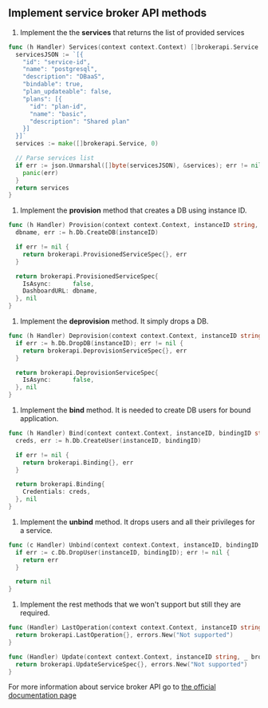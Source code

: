 ## Implement service broker API methods

1. Implement the the **services** that returns the list of provided services
  ```go
  func (h Handler) Services(context context.Context) []brokerapi.Service {
    servicesJSON := `[{
      "id": "service-id",
      "name": "postgresql",
      "description": "DBaaS",
      "bindable": true,
      "plan_updateable": false,
      "plans": [{
        "id": "plan-id",
        "name": "basic",
        "description": "Shared plan"
      }]
    }]`
    services := make([]brokerapi.Service, 0)

    // Parse services list
    if err := json.Unmarshal([]byte(servicesJSON), &services); err != nil {
      panic(err)
    }
    return services
  }
  ```

1. Implement the **provision** method that creates a DB using instance ID.
  ```go
  func (h Handler) Provision(context context.Context, instanceID string, _ brokerapi.ProvisionDetails, _ bool) (brokerapi.ProvisionedServiceSpec, error) {
    dbname, err := h.Db.CreateDB(instanceID)

    if err != nil {
      return brokerapi.ProvisionedServiceSpec{}, err
    }

    return brokerapi.ProvisionedServiceSpec{
      IsAsync:      false,
      DashboardURL: dbname,
    }, nil
  }
  ```

1. Implement the **deprovision** method. It simply drops a DB.
  ```go
  func (h Handler) Deprovision(context context.Context, instanceID string, _ brokerapi.DeprovisionDetails, _ bool) (brokerapi.DeprovisionServiceSpec, error) {
    if err := h.Db.DropDB(instanceID); err != nil {
      return brokerapi.DeprovisionServiceSpec{}, err
    }

    return brokerapi.DeprovisionServiceSpec{
      IsAsync:      false,
    }, nil
  }
  ```

1. Implement the **bind** method. It is needed to create DB users for bound application.
  ```go
  func (h Handler) Bind(context context.Context, instanceID, bindingID string, _ brokerapi.BindDetails) (brokerapi.Binding, error) {
    creds, err := h.Db.CreateUser(instanceID, bindingID)

    if err != nil {
      return brokerapi.Binding{}, err
    }

    return brokerapi.Binding{
      Credentials: creds,
    }, nil
  }
  ```

1. Implement the **unbind** method. It drops users and all their privileges for a service.
  ```go
  func (c Handler) Unbind(context context.Context, instanceID, bindingID string, _ brokerapi.UnbindDetails) error {
    if err := c.Db.DropUser(instanceID, bindingID); err != nil {
      return err
    }

    return nil
  }
  ```

1. Implement the rest methods that we won't support but still they are required.
  ```go
  func (Handler) LastOperation(context context.Context, instanceID string, operationData string) (brokerapi.LastOperation, error) {
    return brokerapi.LastOperation{}, errors.New("Not supported") 
  }

  func (Handler) Update(context context.Context, instanceID string, _ brokerapi.UpdateDetails, _ bool) (brokerapi.UpdateServiceSpec, error) {
    return brokerapi.UpdateServiceSpec{}, errors.New("Not supported")
  }
  ```

For more information about service broker API go to [the official documentation page](http://docs.cloudfoundry.org/services/api.html)

